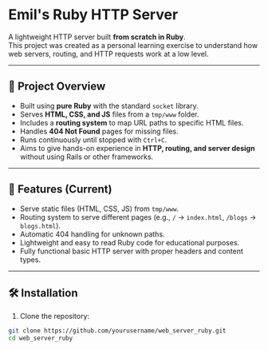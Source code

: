# Emil's Ruby HTTP Server

A lightweight HTTP server built **from scratch in Ruby**.  
This project was created as a personal learning exercise to understand how web servers, routing, and HTTP requests work at a low level.

---

## 🚀 Project Overview

- Built using **pure Ruby** with the standard `socket` library.
- Serves **HTML, CSS, and JS** files from a `tmp/www` folder.
- Includes a **routing system** to map URL paths to specific HTML files.
- Handles **404 Not Found** pages for missing files.
- Runs continuously until stopped with `Ctrl+C`.
- Aims to give hands-on experience in **HTTP, routing, and server design** without using Rails or other frameworks.

---

## 📂 Features (Current)

- Serve static files (HTML, CSS, JS) from `tmp/www`.
- Routing system to serve different pages (e.g., `/` → `index.html`, `/blogs` → `blogs.html`).
- Automatic 404 handling for unknown paths.
- Lightweight and easy to read Ruby code for educational purposes.
- Fully functional basic HTTP server with proper headers and content types.

---

## 🛠 Installation

1. Clone the repository:

```bash
git clone https://github.com/yourusername/web_server_ruby.git
cd web_server_ruby
